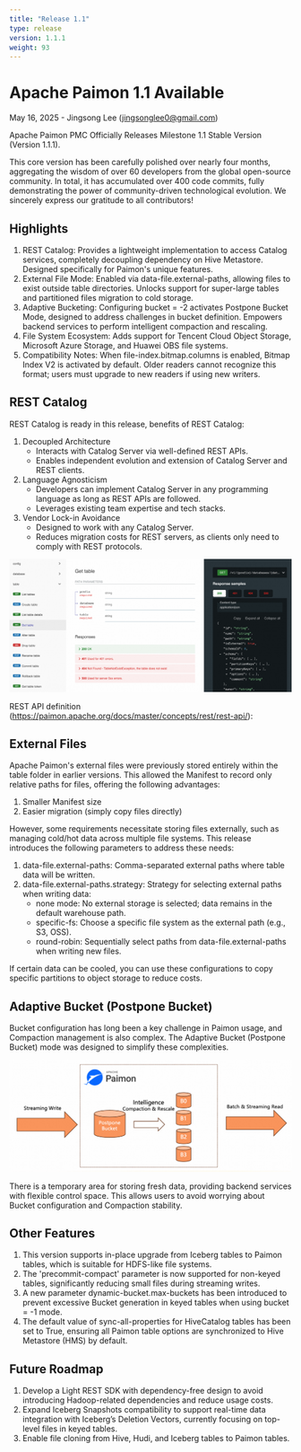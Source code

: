 ```yaml
---
title: "Release 1.1"
type: release
version: 1.1.1
weight: 93
---
```


# Apache Paimon 1.1 Available

May 16, 2025 - Jingsong Lee (jingsonglee0@gmail.com)

Apache Paimon PMC Officially Releases Milestone 1.1 Stable Version (Version 1.1.1).

This core version has been carefully polished over nearly four months, aggregating the wisdom of over 60 developers from the
global open-source community. In total, it has accumulated over 400 code commits, fully demonstrating the power of community-driven
technological evolution. We sincerely express our gratitude to all contributors!

## Highlights 

1. REST Catalog: Provides a lightweight implementation to access Catalog services, completely decoupling dependency on Hive Metastore. Designed specifically for Paimon's unique features.
2. External File Mode: Enabled via data-file.external-paths, allowing files to exist outside table directories. Unlocks support for super-large tables and partitioned files migration to cold storage.
3. Adaptive Bucketing: Configuring bucket = -2 activates Postpone Bucket Mode, designed to address challenges in bucket definition. Empowers backend services to perform intelligent compaction and rescaling.
4. File System Ecosystem: Adds support for Tencent Cloud Object Storage, Microsoft Azure Storage, and Huawei OBS file systems.
5. Compatibility Notes: When file-index.bitmap.columns is enabled, Bitmap Index V2 is activated by default. Older readers cannot recognize this format; users must upgrade to new readers if using new writers.

## REST Catalog

REST Catalog is ready in this release, benefits of REST Catalog:
1. Decoupled Architecture
   - Interacts with Catalog Server via well-defined REST APIs.
   - Enables independent evolution and extension of Catalog Server and REST clients.
2. Language Agnosticism
   - Developers can implement Catalog Server in any programming language as long as REST APIs are followed.
   - Leverages existing team expertise and tech stacks.
3. Vendor Lock-in Avoidance
   - Designed to work with any Catalog Server. 
   - Reduces migration costs for REST servers, as clients only need to comply with REST protocols.

<img src="./img/1.1-rest-api.png" alt="rest" />

REST API definition (https://paimon.apache.org/docs/master/concepts/rest/rest-api/):

## External Files

Apache Paimon's external files were previously stored entirely within the table folder in earlier versions. This allowed the Manifest to record only relative paths for files,
offering the following advantages:

1. Smaller Manifest size
2. Easier migration (simply copy files directly)

However, some requirements necessitate storing files externally, such as managing cold/hot data across multiple file systems. This release introduces the following parameters to address these needs:

1. data-file.external-paths: Comma-separated external paths where table data will be written.
2. data-file.external-paths.strategy: Strategy for selecting external paths when writing data:
   - none mode: No external storage is selected; data remains in the default warehouse path.
   - specific-fs: Choose a specific file system as the external path (e.g., S3, OSS).
   - round-robin: Sequentially select paths from data-file.external-paths when writing new files.

If certain data can be cooled, you can use these configurations to copy specific partitions to object storage to reduce costs.

## Adaptive Bucket (Postpone Bucket)

Bucket configuration has long been a key challenge in Paimon usage, and Compaction management is also complex. The Adaptive Bucket (Postpone Bucket) mode was designed to simplify these complexities.

<img src="./img/1.1-postpone.png" alt="rest" />

There is a temporary area for storing fresh data, providing backend services with flexible control space. This allows users to avoid worrying about Bucket configuration and Compaction stability.

## Other Features

1. This version supports in-place upgrade from Iceberg tables to Paimon tables, which is suitable for HDFS-like file systems.
2. The 'precommit-compact' parameter is now supported for non-keyed tables, significantly reducing small files during streaming writes.
3. A new parameter dynamic-bucket.max-buckets has been introduced to prevent excessive Bucket generation in keyed tables when using bucket = -1 mode.
4. The default value of sync-all-properties for HiveCatalog tables has been set to True, ensuring all Paimon table options are synchronized to Hive Metastore (HMS) by default.

## Future Roadmap

1. Develop a Light REST SDK with dependency-free design to avoid introducing Hadoop-related dependencies and reduce usage costs.
2. Expand Iceberg Snapshots compatibility to support real-time data integration with Iceberg’s Deletion Vectors, currently focusing on top-level files in keyed tables.
3. Enable file cloning from Hive, Hudi, and Iceberg tables to Paimon tables.
